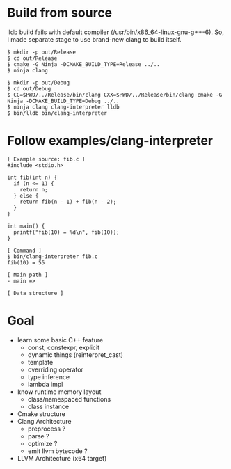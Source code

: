<!--
{
  "title": "Learn C++ From Clang",
  "date": "2017-04-08T18:59:46+09:00",
  "category": "",
  "tags": ["c++", "clang", "llvm"],
  "draft": true
}
-->

# Build from source

lldb build fails with default compiler (/usr/bin/x86_64-linux-gnu-g++-6).
So, I made separate stage to use brand-new clang to build itself.

```
$ mkdir -p out/Release
$ cd out/Release
$ cmake -G Ninja -DCMAKE_BUILD_TYPE=Release ../..
$ ninja clang
```

```
$ mkdir -p out/Debug
$ cd out/Debug
$ CC=$PWD/../Release/bin/clang CXX=$PWD/../Release/bin/clang cmake -G Ninja -DCMAKE_BUILD_TYPE=Debug ../..
$ ninja clang clang-interpreter lldb
$ bin/lldb bin/clang-interpreter
```

# Follow examples/clang-interpreter

```
[ Example source: fib.c ]
#include <stdio.h>

int fib(int n) {
  if (n <= 1) {
    return n;
  } else {
    return fib(n - 1) + fib(n - 2);
  }
}

int main() {
  printf("fib(10) = %d\n", fib(10));
}

[ Command ]
$ bin/clang-interpreter fib.c
fib(10) = 55
```

```
[ Main path ]
- main =>

[ Data structure ]
```

# Goal

- learn some basic C++ feature
  - const, constexpr, explicit
  - dynamic things (reinterpret_cast)
  - template
  - overriding operator
  - type inference
  - lambda impl
- know runtime memory layout
  - class/namespaced functions
  - class instance
- Cmake structure
- Clang Architecture
  - preprocess ?
  - parse ?
  - optimize ?
  - emit llvm bytecode ?
- LLVM Architecture (x64 target)
